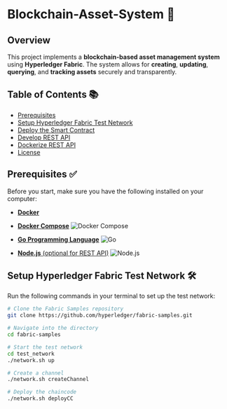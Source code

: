 # Blockchain-Asset-System 🏦

## Overview

This project implements a **blockchain-based asset management system** using **Hyperledger Fabric**. The system allows for **creating**, **updating**, **querying**, and **tracking assets** securely and transparently.

## Table of Contents 📚
- [Prerequisites](#prerequisites)
- [Setup Hyperledger Fabric Test Network](#setup-hyperledger-fabric-test-network)
- [Deploy the Smart Contract](#deploy-the-smart-contract)
- [Develop REST API](#develop-rest-api)
- [Dockerize REST API](#dockerize-rest-api)
- [License](#license)

## Prerequisites ✅

Before you start, make sure you have the following installed on your computer:

- [**Docker**](https://docs.docker.com/get-docker/) 
  
- [**Docker Compose**](https://docs.docker.com/compose/install/) 
  ![Docker Compose](https://docs.docker.com/compose/images/docker-compose-logo.png)
  
- [**Go Programming Language**](https://golang.org/doc/install) 
  ![Go](https://golang.org/doc/gopher/frontpage.png)
  
- [**Node.js** (optional for REST API)](https://nodejs.org/en/download/) 
  ![Node.js](https://nodejs.org/static/images/logos/nodejs-new-logo.png)

## Setup Hyperledger Fabric Test Network 🛠️

Run the following commands in your terminal to set up the test network:

```bash
# Clone the Fabric Samples repository
git clone https://github.com/hyperledger/fabric-samples.git

# Navigate into the directory
cd fabric-samples

# Start the test network
cd test_network
./network.sh up

# Create a channel
./network.sh createChannel

# Deploy the chaincode
./network.sh deployCC 
